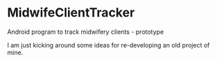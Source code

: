 # MidwifeClientTracker
Android program to track midwifery clients - prototype

I am just kicking around some ideas for re-developing an old project of mine.

